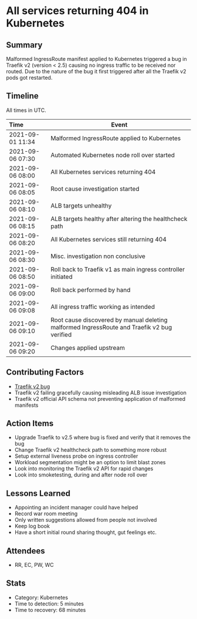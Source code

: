 # All services returning 404 in Kubernetes

## Summary
Malformed IngressRoute manifest applied to Kubernetes triggered a bug in Traefik v2 (version < 2.5) causing no ingress traffic to be received nor routed. Due to the nature of the bug it first triggered after all the Traefik v2 pods got restarted.

## Timeline

All times in UTC.

| Time             | Event                                                                                       |
|:-----------------|---------------------------------------------------------------------------------------------|
| 2021-09-01 11:34 | Malformed IngressRoute applied to Kubernetes                                                |
| 2021-09-06 07:30 | Automated Kubernetes node roll over started                                                  |
| 2021-09-06 08:00 | All Kubernetes services returning 404                                                       |
| 2021-09-06 08:05 | Root cause investigation started                                                            |
| 2021-09-06 08:10 | ALB targets unhealthy                                                                       |
| 2021-09-06 08:15 | ALB targets healthy after altering the healthcheck path                                     |
| 2021-09-06 08:20 | All Kubernetes services still returning 404    |
| 2021-09-06 08:30 | Misc. investigation non conclusive                                                          |
| 2021-09-06 08:50 | Roll back to Traefik v1 as main ingress controller initiated                                |
| 2021-09-06 09:00 | Roll back performed by hand                                                                 |
| 2021-09-06 09:08 | All ingress traffic working as intended                                                     |
| 2021-09-06 09:10 | Root cause discovered by manual deleting malformed IngressRoute and Traefik v2 bug verified |
| 2021-09-06 09:20 | Changes applied upstream                                                                    |

## Contributing Factors

- [Traefik v2 bug](https://github.com/traefik/traefik/issues/8098)
- Traefik v2 failing gracefully causing misleading ALB issue investigation
- Traefik v2 official API schema not preventing application of malformed manifests

## Action Items

- Upgrade Traefik to v2.5 where bug is fixed and verify that it removes the bug
- Change Traefik v2 healthcheck path to something more robust
- Setup external liveness probe on ingress controller
- Workload segmentation might be an option to limit blast zones
- Look into monitoring the Traefik v2 API for rapid changes
- Look into smoketesting, during and after node roll over

## Lessons Learned

- Appointing an incident manager could have helped
- Record war room meeting
- Only written suggestions allowed from people not involved
- Keep log book
- Have a short initial round sharing thought, gut feelings etc.

## Attendees

- RR, EC, PW, WC

## Stats

- Category: Kubernetes
- Time to detection: 5 minutes
- Time to recovery: 68 minutes

